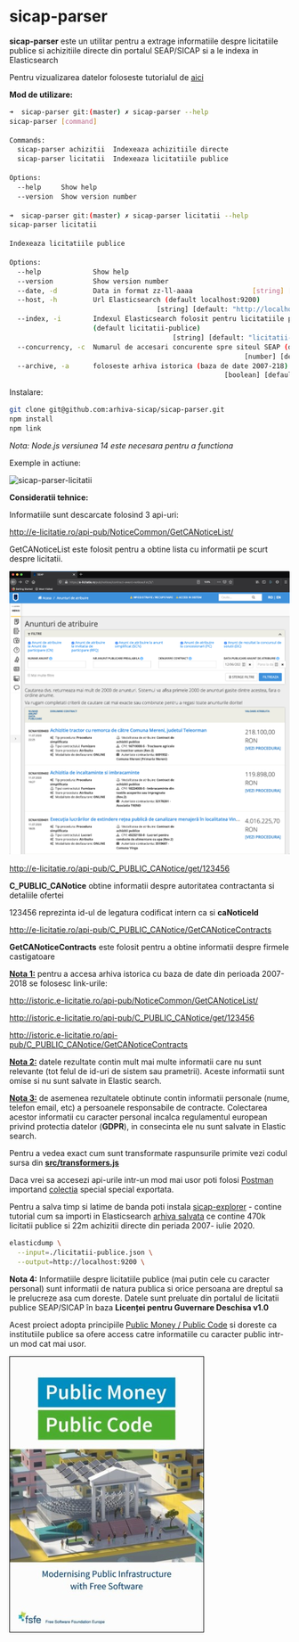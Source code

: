 # sicap-parser

**sicap-parser** este un utilitar pentru a extrage informatiile despre licitatiile publice si achizitiile directe din portalul SEAP/SICAP si a le indexa in Elasticsearch

Pentru vizualizarea datelor foloseste tutorialul de [aici](https://github.com/arhiva-sicap/sicap-explorer)

**Mod de utilizare:**

```bash
➜  sicap-parser git:(master) ✗ sicap-parser --help
sicap-parser [command]

Commands:
  sicap-parser achizitii  Indexeaza achizitiile directe
  sicap-parser licitatii  Indexeaza licitatiile publice

Options:
  --help     Show help                                                 [boolean]
  --version  Show version number                                       [boolean]

➜  sicap-parser git:(master) ✗ sicap-parser licitatii --help
sicap-parser licitatii

Indexeaza licitatiile publice

Options:
  --help             Show help                                         [boolean]
  --version          Show version number                               [boolean]
  --date, -d         Data in format zz-ll-aaaa               [string] [required]
  --host, -h         Url Elasticsearch (default localhost:9200)
                                     [string] [default: "http://localhost:9200"]
  --index, -i        Indexul Elasticsearch folosit pentru licitatiile publice
                     (default licitatii-publice)
                                         [string] [default: "licitatii-publice"]
  --concurrency, -c  Numarul de accesari concurente spre siteul SEAP (default 5)
                                                           [number] [default: 5]
  --archive, -a      foloseste arhiva istorica (baza de date 2007-218)
                                                      [boolean] [default: false]
```

Instalare:

```bash
git clone git@github.com:arhiva-sicap/sicap-parser.git
npm install
npm link
```

_Nota: Node.js versiunea 14 este necesara pentru a functiona_

Exemple in actiune:

![sicap-parser-licitatii](./media/sicap-parser-licitatii.gif)

**Consideratii tehnice:**

Informatiile sunt descarcate folosind 3 api-uri:

http://e-licitatie.ro/api-pub/NoticeCommon/GetCANoticeList/

GetCANoticeList este folosit pentru a obtine lista cu informatii pe scurt despre licitatii.

![e-licitatie-screenshot](./media/e-licitatie-screenshot.png)

http://e-licitatie.ro/api-pub/C_PUBLIC_CANotice/get/123456

**C_PUBLIC_CANotice** obtine informatii despre autoritatea contractanta si detaliile ofertei

123456 reprezinta id-ul de legatura codificat intern ca si **caNoticeId**

http://e-licitatie.ro/api-pub/C_PUBLIC_CANotice/GetCANoticeContracts

**GetCANoticeContracts** este folosit pentru a obtine informatii despre firmele castigatoare

**<u>Nota 1:</u>** pentru a accesa arhiva istorica cu baza de date din perioada 2007-2018 se folosesc link-urile:

http://istoric.e-licitatie.ro/api-pub/NoticeCommon/GetCANoticeList/

http://istoric.e-licitatie.ro/api-pub/C_PUBLIC_CANotice/get/123456

http://istoric.e-licitatie.ro/api-pub/C_PUBLIC_CANotice/GetCANoticeContracts

<u>**Nota 2:**</u> datele rezultate contin mult mai multe informatii care nu sunt relevante (tot felul de id-uri de sistem sau prametrii). Aceste informatii sunt omise si nu sunt salvate in Elastic search.

<u>**Nota 3:**</u> de asemenea rezultatele obtinute contin informatii personale (nume, telefon email, etc) a persoanele responsabile de contracte. Colectarea acestor informatii cu caracter personal incalca regulamentul european privind protectia datelor (**GDPR**), in consecinta ele nu sunt salvate in Elastic search.

Pentru a vedea exact cum sunt transformate raspunsurile primite vezi codul sursa din **[src/transformers.js](src/transformers.js)**

Daca vrei sa accesezi api-urile intr-un mod mai usor poti folosi [Postman](https://www.postman.com/) importand [colectia](./data/postman-collection.json) special special exportata.

Pentru a salva timp si latime de banda poti instala [sicap-explorer](https://github.com/arhiva-sicap/sicap-explorer) - contine tutorial cum sa importi in Elasticsearch [arhiva salvata](https://github.com/arhiva-sicap/sicap-explorer/blob/master/arhiva-sicap.torrent) ce contine 470k licitatii publice si 22m achizitii directe din periada 2007- iulie 2020.

```bash
elasticdump \
  --input=./licitatii-publice.json \
  --output=http://localhost:9200 \
```

**Nota 4:** Informatiile despre licitatiile publice (mai putin cele cu caracter personal) sunt informatii de natura publica si orice persoana are dreptul sa le prelucreze asa cum doreste. Datele sunt preluate din portalul de licitatii publice SEAP/SICAP în baza **Licenței pentru Guvernare Deschisa v1.0**

Acest proiect adopta principiile [Public Money / Public Code](https://publiccode.eu/) si doreste ca institutiile publice sa ofere access catre informatiile cu caracter public intr-un mod cat mai usor.

[![Public Money / Public Code](./media/pmpc.jpg)](https://publiccode.eu/)
